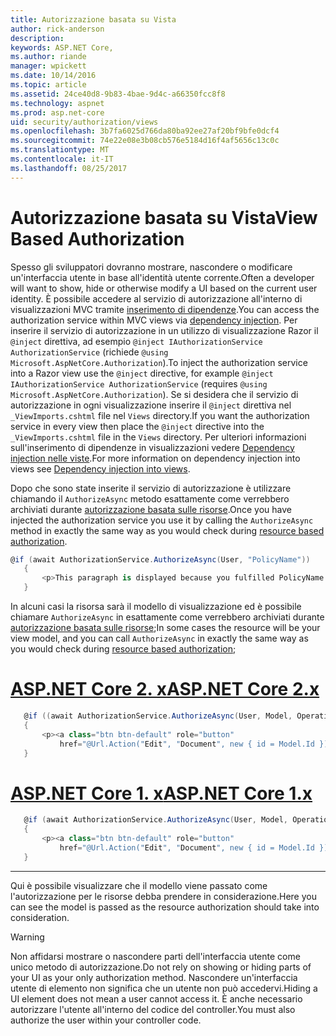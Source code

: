 ```yaml
---
title: Autorizzazione basata su Vista
author: rick-anderson
description: 
keywords: ASP.NET Core,
ms.author: riande
manager: wpickett
ms.date: 10/14/2016
ms.topic: article
ms.assetid: 24ce40d8-9b83-4bae-9d4c-a66350fcc8f8
ms.technology: aspnet
ms.prod: asp.net-core
uid: security/authorization/views
ms.openlocfilehash: 3b7fa6025d766da80ba92ee27af20bf9bfe0dcf4
ms.sourcegitcommit: 74e22e08e3b08cb576e5184d16f4af5656c13c0c
ms.translationtype: MT
ms.contentlocale: it-IT
ms.lasthandoff: 08/25/2017
---
```

# <a name="view-based-authorization"></a><span data-ttu-id="745eb-103">Autorizzazione basata su Vista</span><span class="sxs-lookup"><span data-stu-id="745eb-103">View Based Authorization</span></span>

<a name=security-authorization-views></a>

<span data-ttu-id="745eb-104">Spesso gli sviluppatori dovranno mostrare, nascondere o modificare un'interfaccia utente in base all'identità utente corrente.</span><span class="sxs-lookup"><span data-stu-id="745eb-104">Often a developer will want to show, hide or otherwise modify a UI based on the current user identity.</span></span> <span data-ttu-id="745eb-105">È possibile accedere al servizio di autorizzazione all'interno di visualizzazioni MVC tramite [inserimento di dipendenze](../../fundamentals/dependency-injection.md#fundamentals-dependency-injection).</span><span class="sxs-lookup"><span data-stu-id="745eb-105">You can access the authorization service within MVC views via [dependency injection](../../fundamentals/dependency-injection.md#fundamentals-dependency-injection).</span></span> <span data-ttu-id="745eb-106">Per inserire il servizio di autorizzazione in un utilizzo di visualizzazione Razor il `@inject` direttiva, ad esempio `@inject IAuthorizationService AuthorizationService` (richiede `@using Microsoft.AspNetCore.Authorization`).</span><span class="sxs-lookup"><span data-stu-id="745eb-106">To inject the authorization service into a Razor view use the `@inject` directive, for example `@inject IAuthorizationService AuthorizationService` (requires `@using Microsoft.AspNetCore.Authorization`).</span></span> <span data-ttu-id="745eb-107">Se si desidera che il servizio di autorizzazione in ogni visualizzazione inserire il `@inject` direttiva nel `_ViewImports.cshtml` file nel `Views` directory.</span><span class="sxs-lookup"><span data-stu-id="745eb-107">If you want the authorization service in every view then place the `@inject` directive into the `_ViewImports.cshtml` file in the `Views` directory.</span></span> <span data-ttu-id="745eb-108">Per ulteriori informazioni sull'inserimento di dipendenze in visualizzazioni vedere [Dependency injection nelle viste](../../mvc/views/dependency-injection.md).</span><span class="sxs-lookup"><span data-stu-id="745eb-108">For more information on dependency injection into views see [Dependency injection into views](../../mvc/views/dependency-injection.md).</span></span>

<span data-ttu-id="745eb-109">Dopo che sono state inserite il servizio di autorizzazione è utilizzare chiamando il `AuthorizeAsync` metodo esattamente come verrebbero archiviati durante [autorizzazione basata sulle risorse](resourcebased.md#security-authorization-resource-based-imperative).</span><span class="sxs-lookup"><span data-stu-id="745eb-109">Once you have injected the authorization service you use it by calling the `AuthorizeAsync` method in exactly the same way as you would check during [resource based authorization](resourcebased.md#security-authorization-resource-based-imperative).</span></span>

```csharp
@if (await AuthorizationService.AuthorizeAsync(User, "PolicyName"))
   {
       <p>This paragraph is displayed because you fulfilled PolicyName.</p>
   }
   ```

<span data-ttu-id="745eb-110">In alcuni casi la risorsa sarà il modello di visualizzazione ed è possibile chiamare `AuthorizeAsync` in esattamente come verrebbero archiviati durante [autorizzazione basata sulle risorse](resourcebased.md#security-authorization-resource-based-imperative);</span><span class="sxs-lookup"><span data-stu-id="745eb-110">In some cases the resource will be your view model, and you can call `AuthorizeAsync` in exactly the same way as you would check during [resource based authorization](resourcebased.md#security-authorization-resource-based-imperative);</span></span>

# <a name="aspnet-core-2xtabaspnetcore2x"></a>[<span data-ttu-id="745eb-111">ASP.NET Core 2. x</span><span class="sxs-lookup"><span data-stu-id="745eb-111">ASP.NET Core 2.x</span></span>](#tab/aspnetcore2x)

```csharp
   @if ((await AuthorizationService.AuthorizeAsync(User, Model, Operations.Edit)).Succeeded)
   {
       <p><a class="btn btn-default" role="button"
           href="@Url.Action("Edit", "Document", new { id = Model.Id })">Edit</a></p>
   }
   ```

# <a name="aspnet-core-1xtabaspnetcore1x"></a>[<span data-ttu-id="745eb-112">ASP.NET Core 1. x</span><span class="sxs-lookup"><span data-stu-id="745eb-112">ASP.NET Core 1.x</span></span>](#tab/aspnetcore1x)

```csharp
   @if (await AuthorizationService.AuthorizeAsync(User, Model, Operations.Edit))
   {
       <p><a class="btn btn-default" role="button"
           href="@Url.Action("Edit", "Document", new { id = Model.Id })">Edit</a></p>
   }
   ```
---

<span data-ttu-id="745eb-113">Qui è possibile visualizzare che il modello viene passato come l'autorizzazione per le risorse debba prendere in considerazione.</span><span class="sxs-lookup"><span data-stu-id="745eb-113">Here you can see the model is passed as the resource authorization should take into consideration.</span></span>

>[!WARNING]
><span data-ttu-id="745eb-114">Non affidarsi mostrare o nascondere parti dell'interfaccia utente come unico metodo di autorizzazione.</span><span class="sxs-lookup"><span data-stu-id="745eb-114">Do not rely on showing or hiding parts of your UI as your only authorization method.</span></span> <span data-ttu-id="745eb-115">Nascondere un'interfaccia utente di elemento non significa che un utente non può accedervi.</span><span class="sxs-lookup"><span data-stu-id="745eb-115">Hiding a UI element does not mean a user cannot access it.</span></span> <span data-ttu-id="745eb-116">È anche necessario autorizzare l'utente all'interno del codice del controller.</span><span class="sxs-lookup"><span data-stu-id="745eb-116">You must also authorize the user within your controller code.</span></span>
